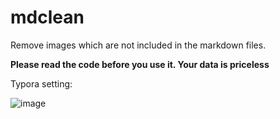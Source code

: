 # mdclean
Remove images which are not included in the markdown files.

**Please read the code before you use it. Your data is priceless**

Typora setting:

![image](https://user-images.githubusercontent.com/31786061/105069772-5bc6b500-5abd-11eb-828f-447b0f083d26.png)
